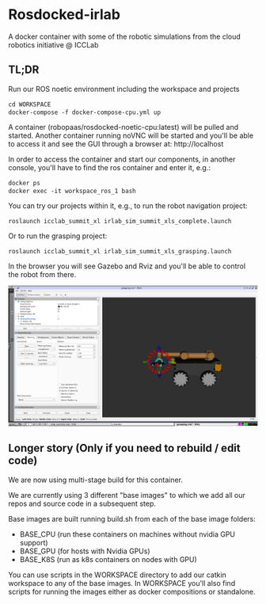 # Rosdocked-irlab
A docker container with some of the robotic simulations from the cloud robotics initiative @ ICCLab

## TL;DR

Run our ROS noetic environment including the workspace and projects

	cd WORKSPACE
	docker-compose -f docker-compose-cpu.yml up

A container (robopaas/rosdocked-noetic-cpu:latest) will be pulled and started. 
Another container running noVNC will be started and you'll be able to access it and see the GUI through a browser at: http://localhost

In order to access the container and start our components, in another console, you'll have to find the ros container and enter it, e.g.:
	
	docker ps
	docker exec -it workspace_ros_1 bash

You can try our projects within it, e.g., to run the robot navigation project:

	roslaunch icclab_summit_xl irlab_sim_summit_xls_complete.launch
	
Or to run the grasping project:

	roslaunch icclab_summit_xl irlab_sim_summit_xls_grasping.launch
	
In the browser you will see Gazebo and Rviz and you'll be able to control the robot from there.

![](docs/grasping_rviz.png) 


## Longer story (Only if you need to rebuild / edit code)

We are now using multi-stage build for this container.

We are currently using 3 different "base images" to which we add all our repos and source code in a subsequent step.

Base images are built running build.sh from each of the base image folders:

- BASE_CPU (run these containers on machines without nvidia GPU support)
- BASE_GPU (for hosts with Nvidia GPUs)
- BASE_K8S (run as k8s containers on nodes with GPU)

You can use scripts in the WORKSPACE directory to add our catkin workspace to any of the base images.
In WORKSPACE you'll also find scripts for running the images either as docker compositions or standalone.
